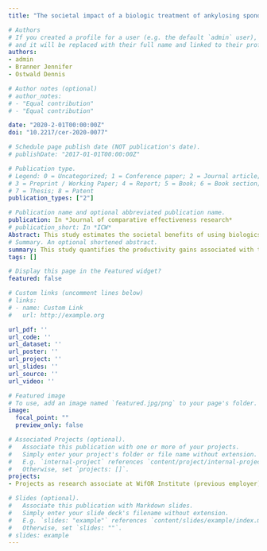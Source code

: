```yaml
---
title: "The societal impact of a biologic treatment of ankylosing spondylitis: a case study based on secukinumab"

# Authors
# If you created a profile for a user (e.g. the default `admin` user), write the username (folder name) here 
# and it will be replaced with their full name and linked to their profile.
authors:
- admin
- Branner Jennifer
- Ostwald Dennis

# Author notes (optional)
# author_notes:
# - "Equal contribution"
# - "Equal contribution"

date: "2020-2-01T00:00:00Z"
doi: "10.2217/cer-2020-0077"

# Schedule page publish date (NOT publication's date).
# publishDate: "2017-01-01T00:00:00Z"

# Publication type.
# Legend: 0 = Uncategorized; 1 = Conference paper; 2 = Journal article;
# 3 = Preprint / Working Paper; 4 = Report; 5 = Book; 6 = Book section;
# 7 = Thesis; 8 = Patent
publication_types: ["2"]

# Publication name and optional abbreviated publication name.
publication: In *Journal of comparative effectiveness research*
# publication_short: In *ICW*
Abstract: This study estimates the societal benefits of using biologics like secukinumab (SEC) instead of nons- teroidal anti-inflammatory drugs for treating patients with ankylosing spondylitis in Germany. A Markov and a population model were used to predict the functional impairment of German ankylosing spondylitis patients using SEC or nonsteroidal anti-inflammatory drugs. This was translated into avoided productivity losses, which were valued according to gross value added. The productivity impairment of SEC users was predicted to decrease by 20 percentage points, corresponding to 12.8 and 32.7 million hours in paid and unpaid work and a monetary value of €1.6 billion from 2016 to 2030. Accounting for economic spillover effects increases the societal value to € 3.3 billion. The improvements in functional impairment due to biologics could lead to sizable productivity effects.
# Summary. An optional shortened abstract.
summary: This study quantifies the productivity gains associated with the use of obinutuzumab in follicular lymphoma patients, including gains in paid work and in unpaid work
tags: []

# Display this page in the Featured widget?
featured: false

# Custom links (uncomment lines below)
# links:
# - name: Custom Link
#   url: http://example.org

url_pdf: ''
url_code: ''
url_dataset: ''
url_poster: ''
url_project: ''
url_slides: ''
url_source: ''
url_video: ''

# Featured image
# To use, add an image named `featured.jpg/png` to your page's folder. 
image:
  focal_point: ""
  preview_only: false

# Associated Projects (optional).
#   Associate this publication with one or more of your projects.
#   Simply enter your project's folder or file name without extension.
#   E.g. `internal-project` references `content/project/internal-project/index.md`.
#   Otherwise, set `projects: []`.
projects:
- Projects as research associate at WifOR Institute (previous employer)

# Slides (optional).
#   Associate this publication with Markdown slides.
#   Simply enter your slide deck's filename without extension.
#   E.g. `slides: "example"` references `content/slides/example/index.md`.
#   Otherwise, set `slides: ""`.
# slides: example
---
```



